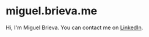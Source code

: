 # miguel.brieva.me

Hi, I'm Miguel Brieva. You can contact me on [LinkedIn](https://www.linkedin.com/in/miguelbrieva/).